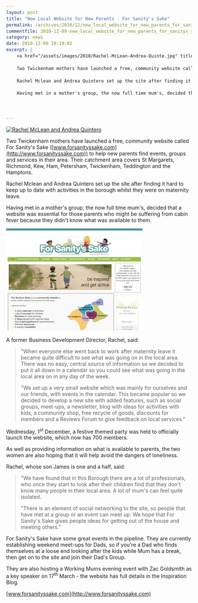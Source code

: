 ```yaml
---
layout: post
title: "New Local Website for New Parents - For Sanity's Sake"
permalink: /archives/2010/12/new_local_website_for_new_parents_for_sanitys_sake.html
commentfile: 2010-12-09-new_local_website_for_new_parents_for_sanitys_sake
category: news
date: 2010-12-09 19:19:02
excerpt: |
    <a href="/assets/images/2010/Rachel-McLean-Andrea-Quinte.jpg" title="See larger version of - Rachel McLean and Andrea Quintero"><img src="/assets/images/2010/Rachel-McLean-Andrea-Quinte_thumb.jpg" width="150" height="150" alt="Rachel McLean and Andrea Quintero" class="photo right" /></a>
    
    Two Twickenham mothers have launched a free, community website called For Sanity's Sake ("www.forsanityssake.com":http://www.forsanityssake.com) to help new parents find events, groups and services in their area. Their catchment area covers St Margarets, Richmond, Kew, Ham, Petersham, Twickenham, Teddington and the Hamptons.
    
    Rachel Mclean and Andrea Quintero set up the site after finding it hard to keep up to date with activities in the borough whilst they were on maternity leave.
    
    Having met in a mother's group, the now full time mum's, decided that a website was essential for those parents who might be suffering from cabin fever because they didn't know what was available to them.
    
    

---
```


<a href="/assets/images/2010/Rachel-McLean-Andrea-Quinte.jpg" title="See larger version of - Rachel McLean and Andrea Quintero"><img src="/assets/images/2010/Rachel-McLean-Andrea-Quinte_thumb.jpg" width="150" height="150" alt="Rachel McLean and Andrea Quintero" class="photo right" /></a>

Two Twickenham mothers have launched a free, community website called For Sanity's Sake ([www.forsanityssake.com](http://www.forsanityssake.com)) to help new parents find events, groups and services in their area. Their catchment area covers St Margarets, Richmond, Kew, Ham, Petersham, Twickenham, Teddington and the Hamptons.

Rachel Mclean and Andrea Quintero set up the site after finding it hard to keep up to date with activities in the borough whilst they were on maternity leave.

Having met in a mother's group, the now full time mum's, decided that a website was essential for those parents who might be suffering from cabin fever because they didn't know what was available to them.

<a href="/assets/images/2010/20101209_www.forsanityssake.jpg" title="See larger version of - website screenshot"><img src="/assets/images/2010/20101209_www_thumb.forsanityssake" width="370" height="277" alt="website screenshot" class="photo center" /></a>

A former Business Development Director, Rachel, said:

> "When everyone else went back to work after maternity leave it became quite difficult to see what was going on in the local area. There was no easy, central source of information so we decided to put it all down in a calendar so you could see what was going in the local area on in any day of the week.
> 
> "We set up a very small website which was mainly for ourselves and our friends, with events in the calendar. This became popular so we decided to develop a new site with added features, such as social groups, meet-ups, a newsletter, blog with ideas for activities with kids, a community shop, free recycle of goods, discounts for members and a Reviews Forum to give feedback on local services."

Wednesday, 1<sup>st</sup> December, a festive themed party was held to officially launch the website, which now has 700 members.

As well as providing information on what is available to parents, the two women are also hoping that it will help avoid the dangers of loneliness.

Rachel, whose son James is one and a half, said:

> "We have found that in this Borough there are a lot of professionals, who once they start to look after their children find that they don't know many people in their local area. A lot of mum's can feel quite isolated.
> 
> "There is an element of social networking to the site, so people that have met at a group or an event can meet up. We hope that For Sanity's Sake gives people ideas for getting out of the house and meeting others."

For Sanity's Sake have some great events in the pipeline. They are currently establishing weekend meet-ups for Dads, so if you're a Dad who finds themselves at a loose end looking after the kids while Mum has a break, then get on to the site and join their Dad's Group.

They are also hosting a Working Mums evening event with Zac Goldsmith as a key speaker on 17<sup>th</sup> March - the website has full details in the Inspiration Blog.

[www.forsanityssake.com](http://www.forsanityssake.com)
